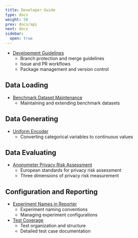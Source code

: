 ```yaml
---
title: Developer Guide
type: docs
weight: 50
prev: docs/api
next: docs
sidebar:
  open: true
---
```



- [Development Guidelines](./development-guidelines)
  - Branch protection and merge guidelines
  - Issue and PR workflows
  - Package management and version control

## Data Loading
- [Benchmark Dataset Maintenance](./benchmark-datasets)
  - Maintaining and extending benchmark datasets

## Data Generating
- [Uniform Encoder](./uniform-encoder)
  - Converting categorical variables to continuous values

## Data Evaluating
- [Anonymeter Privacy Risk Assessment](./anonymeter)
  - European standards for privacy risk assessment
  - Three dimensions of privacy risk measurement

## Configuration and Reporting
- [Experiment Names in Reporter](./experiment-naming-in-reporter)
  - Experiment naming conventions
  - Managing experiment configurations
- [Test Coverage](./test-coverage)
  - Test organization and structure
  - Detailed test case documentation